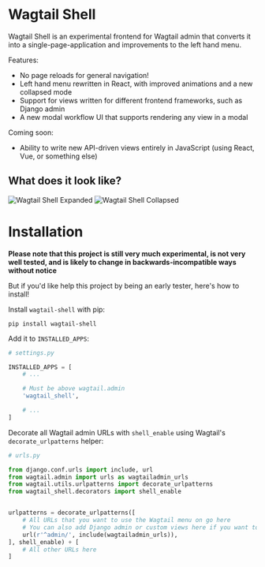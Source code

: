 # Wagtail Shell

Wagtail Shell is an experimental frontend for Wagtail admin that converts it into a single-page-application and improvements to the left hand menu.

Features:
 
 - No page reloads for general navigation!
 - Left hand menu rewritten in React, with improved animations and a new collapsed mode
 - Support for views written for different frontend frameworks, such as Django admin
 - A new modal workflow UI that supports rendering any view in a modal

Coming soon:

 - Ability to write new API-driven views entirely in JavaScript (using React, Vue, or something else)

## What does it look like?

![Wagtail Shell Expanded](/screenshots/expanded.png)
![Wagtail Shell Collapsed](/screenshots/collapsed.png)

# Installation

**Please note that this project is still very much experimental, is not very well tested, and is likely to change in backwards-incompatible ways without notice**

But if you'd like help this project by being an early tester, here's how to install!

Install ``wagtail-shell`` with pip:

    pip install wagtail-shell


Add it to ``INSTALLED_APPS``:

```python
# settings.py

INSTALLED_APPS = [
    # ...

    # Must be above wagtail.admin
    'wagtail_shell',

    # ...
]

```

Decorate all Wagtail admin URLs with ``shell_enable`` using Wagtail's ``decorate_urlpatterns`` helper:

```python
# urls.py

from django.conf.urls import include, url
from wagtail.admin import urls as wagtailadmin_urls
from wagtail.utils.urlpatterns import decorate_urlpatterns
from wagtail_shell.decorators import shell_enable


urlpatterns = decorate_urlpatterns([
    # All URLs that you want to use the Wagtail menu on go here
    # You can also add Django admin or custom views here if you want to!
    url(r'^admin/', include(wagtailadmin_urls)),
], shell_enable) + [
    # All other URLs here
]
```
